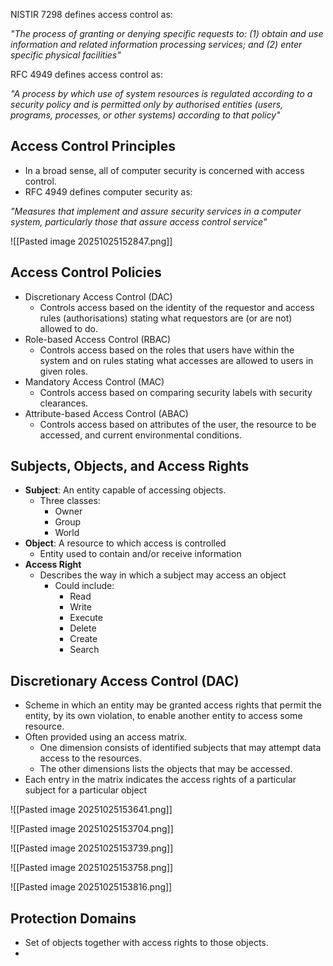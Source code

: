 NISTIR 7298 defines access control as:

*"The process of granting or denying specific requests to: (1) obtain and use information and related information processing services; and (2) enter specific physical facilities"*

RFC 4949 defines access control as:

*"A process by which use of system resources is regulated according to a security policy and is permitted only by authorised entities (users, programs, processes, or other systems) according to that policy"*

## Access Control Principles

 - In a broad sense, all of computer security is concerned with access control.
 - RFC 4949 defines computer security as:

*"Measures that implement and assure security services in a computer system, particularly those that assure access control service"*

![[Pasted image 20251025152847.png]]

## Access Control Policies

 - Discretionary Access Control (DAC)
	 - Controls access based on the identity of the requestor and access rules (authorisations) stating what requestors are (or are not) allowed to do.
 - Role-based Access Control (RBAC)
	 - Controls access based on the roles that users have within the system and on rules stating what accesses are allowed to users in given roles.
 - Mandatory Access Control (MAC)
	 - Controls access based on comparing security labels with security clearances.
 - Attribute-based Access Control (ABAC)
	 - Controls access based on attributes of the user, the resource to be accessed, and current environmental conditions.

## Subjects, Objects, and Access Rights

 - **Subject**: An entity capable of accessing objects.
	 - Three classes:
		 - Owner
		 - Group
		 - World
 - **Object**: A resource to which access is controlled
	 - Entity used to contain and/or receive information
 - **Access Right**
	 - Describes the way in which a subject may access an object
		 - Could include:
			 - Read
			 - Write
			 - Execute
			 - Delete
			 - Create
			 - Search

## Discretionary Access Control (DAC)

- Scheme in which an entity may be granted access rights that permit the entity, by its own violation, to enable another entity to access some resource.
- Often provided using an access matrix.
	- One dimension consists of identified subjects that may attempt data access to the resources.
	- The other dimensions lists the objects that may be accessed.
- Each entry in the matrix indicates the access rights of a particular subject for a particular object

![[Pasted image 20251025153641.png]]

![[Pasted image 20251025153704.png]]

![[Pasted image 20251025153739.png]]

![[Pasted image 20251025153758.png]]

![[Pasted image 20251025153816.png]]

## Protection Domains

 - Set of objects together with access rights to those objects.
 - 